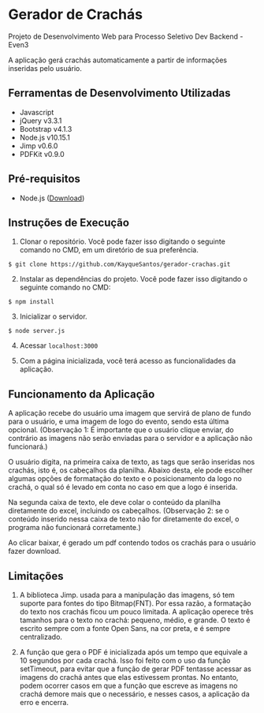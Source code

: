 # Gerador de Crachás

Projeto de Desenvolvimento Web para Processo Seletivo Dev Backend - Even3

A aplicação gerá crachás automaticamente a partir de informações inseridas pelo usuário.

## Ferramentas de Desenvolvimento Utilizadas

* Javascript
* jQuery v3.3.1
* Bootstrap v4.1.3
* Node.js v10.15.1
* Jimp v0.6.0
* PDFKit v0.9.0

## Pré-requisitos

* Node.js ([Download](https://nodejs.org/en/download/))

## Instruções de Execução

1. Clonar o repositório. Você pode fazer isso digitando o seguinte comando no CMD, em um diretório de sua preferência.
```
$ git clone https://github.com/KayqueSantos/gerador-crachas.git
```
2. Instalar as dependências do projeto. Você pode fazer isso digitando o seguinte comando no CMD:
```
$ npm install
```
3. Inicializar o servidor.
```
$ node server.js
```
4. Acessar ```localhost:3000```

5. Com a página inicializada, você terá acesso as funcionalidades da aplicação.

## Funcionamento da Aplicação

A aplicação recebe do usuário uma imagem que servirá de plano de fundo para o usuário, e uma imagem de logo do evento, sendo esta última opcional. (Observação 1: É importante que o usuário clique enviar, do contrário as imagens não serão enviadas para o servidor e a aplicação não funcionará.)

O usuário digita, na primeira caixa de texto, as tags que serão inseridas nos crachás, isto é, os cabeçalhos da planilha. Abaixo desta, ele pode escolher algumas opções de formatação do texto e o posicionamento da logo no crachá, o qual só é levado em conta no caso em que a logo é inserida.

Na segunda caixa de texto, ele deve colar o conteúdo da planilha diretamente do excel, incluindo os cabeçalhos. (Observação 2: se o conteúdo inserido nessa caixa de texto não for diretamente do excel, o programa não funcionará corretamente.)

Ao clicar baixar, é gerado um pdf contendo todos os crachás para o usuário fazer download.

## Limitações

1. A biblioteca Jimp. usada para a manipulação das imagens, só tem suporte para fontes do tipo Bitmap(FNT). Por essa razão, a formatação do texto nos crachás ficou um pouco limitada. A aplicação operece três tamanhos para o texto no crachá: pequeno, médio, e grande. O texto é escrito sempre com a fonte Open Sans, na cor preta, e é sempre centralizado.

2. A função que gera o PDF é inicializada após um tempo que equivale a 10 segundos por cada crachá. Isso foi feito com o uso da função setTimeout, para evitar que a função de gerar PDF tentasse acessar as imagens do crachá antes que elas estivessem prontas. No entanto, podem ocorrer casos em que a função que escreve as imagens no crachá demore mais que o necessário, e nesses casos, a aplicação da erro e encerra.
